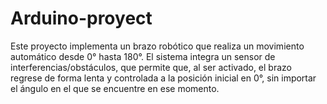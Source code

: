 # Arduino-proyect
Este proyecto implementa un brazo robótico que realiza un movimiento automático desde 0° hasta 180°. El sistema integra un sensor de interferencias/obstáculos, que permite que, al ser activado, el brazo regrese de forma lenta y controlada a la posición inicial en 0°, sin importar el ángulo en el que se encuentre en ese momento.
